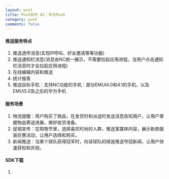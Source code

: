 ```yaml
---
layout: post
title: Push系列 02：华为Push
category: push
comments: false
---
```


####  推送服务特点

1. 推送透传消息(实现IP呼叫、好友邀请等等功能)
2. 推送通知栏消息(消息由NC统一展示，不需要拉起应用进程。当用户点击通知栏消息时才会拉起应用进程)
3. 在线编辑内容和推送
4. 统计报表
5. 推送目标手机：支持NC功能的手机：部分EMUI4.0和4.1的手机，以及EMUI5.0及之后的华为手机
 
####  服务场景

1. 物流提醒：用户购买了商品，在发货时和派送时发送消息告知用户，让用户掌握物品寄送进展，做好收货准备。
2. 促销宣传：在购物节里，选择喜欢时尚的人群，推送富媒体内容，展示新款服装巨惠活动，让用户选择和购买。
3. 新闻推送：当某个球队获得冠军时，向该球队的球迷推送夺冠新闻，让用户快速获知和庆祝。

####  SDK下载

1. 
 
 
 
 
 
 
 
 
 
 
 
 
 
 
 
 
 
 
 
 
 
 
 
 
 
 
 